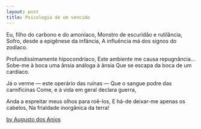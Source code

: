 ```yaml
---
layout: post
title: Psicologia de um vencido 
---
```


Eu, filho do carbono e do amoníaco,
Monstro de escuridão e rutilância,
Sofro, desde a epigênese da infância,
A influência má dos signos do zodíaco.

Profundissimamente hipocondríaco,
Este ambiente me causa repugnância...
Sobe-me à boca uma ânsia análoga à ânsia
Que se escapa da boca de um cardíaco.

Já o verme — este operário das ruínas —
Que o sangue podre das carnificinas
Come, e à vida em geral declara guerra,

Anda a espreitar meus olhos para roê-los,
E há-de deixar-me apenas os cabelos,
Na frialdade inorgânica da terra!  

[by Augusto dos Anjos](https://pt.wikipedia.org/wiki/Augusto_dos_Anjos)
